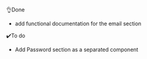 👌Done 

-  add functional documentation for the email section 

✔️To do 

- Add Password section as a separated component

 

 

